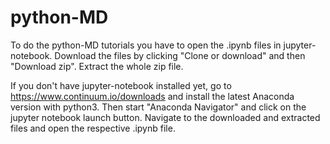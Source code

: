 # python-MD
To do the python-MD tutorials you have to open the .ipynb files in jupyter-notebook. Download the files by clicking "Clone or download" and then "Download zip". Extract the whole zip file.  


If you don't have jupyter-notebook installed yet, go to https://www.continuum.io/downloads and install the latest Anaconda version with python3. Then start "Anaconda Navigator" and click on the jupyter notebook launch button. Navigate to the downloaded and extracted files and open the respective .ipynb file.
